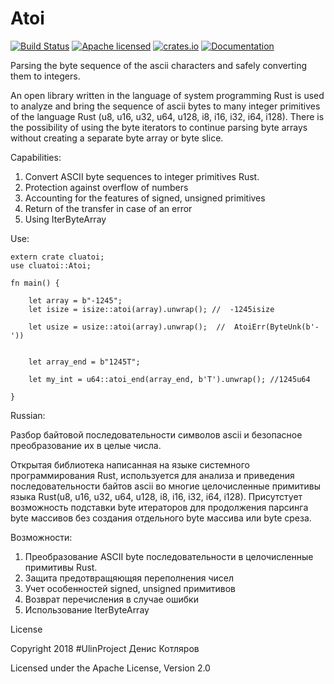# Atoi 

[![Build Status](https://travis-ci.org/clucompany/cluAtoi.svg?branch=master)](https://travis-ci.org/clucompany/cluAtoi)
[![Apache licensed](https://img.shields.io/badge/license-Apache%202.0-blue.svg)](./LICENSE)
[![crates.io](http://meritbadge.herokuapp.com/cluatoi)](https://crates.io/crates/cluatoi)
[![Documentation](https://docs.rs/cluatoi/badge.svg)](https://docs.rs/cluatoi)

Parsing the byte sequence of the ascii characters and safely converting them to integers.

An open library written in the language of system programming Rust is used to analyze and bring the sequence of ascii bytes to many integer primitives of the language Rust (u8, u16, u32, u64, u128, i8, i16, i32, i64, i128). There is the possibility of using the byte iterators to continue parsing byte arrays without creating a separate byte array or byte slice.

Capabilities:
1. Convert ASCII byte sequences to integer primitives Rust.
2. Protection against overflow of numbers
3. Accounting for the features of signed, unsigned primitives
4. Return of the transfer in case of an error
5. Using IterByteArray
	
Use:

	extern crate cluatoi;
	use cluatoi::Atoi;

	fn main() {

		let array = b"-1245";
		let isize = isize::atoi(array).unwrap(); //  -1245isize

		let usize = usize::atoi(array).unwrap();  //  AtoiErr(ByteUnk(b'-'))


		let array_end = b"1245T";

		let my_int = u64::atoi_end(array_end, b'T').unwrap(); //1245u64

	}
	

Russian:

Разбор байтовой последовательности символов ascii и безопасное преобразование их в целые числа.

Открытая библиотека написанная на языке системного программирования Rust, используется для анализа и приведения последовательности байтов ascii во многие целочисленные примитивы языка Rust(u8, u16, u32, u64, u128, i8, i16, i32, i64, i128). Присутстует возможность подставки byte итераторов для продолжения парсинга byte массивов без создания отдельного byte массива или byte среза.

Возможности:
1. Преобразование ASCII byte последовательности в целочисленные примитивы Rust.
2. Защита предотвращяющяя переполнения чисел
3. Учет особенностей signed, unsigned примитивов
4. Возврат перечисления в случае ошибки
5. Использование IterByteArray


License

Copyright 2018 #UlinProject Денис Котляров

Licensed under the Apache License, Version 2.0
